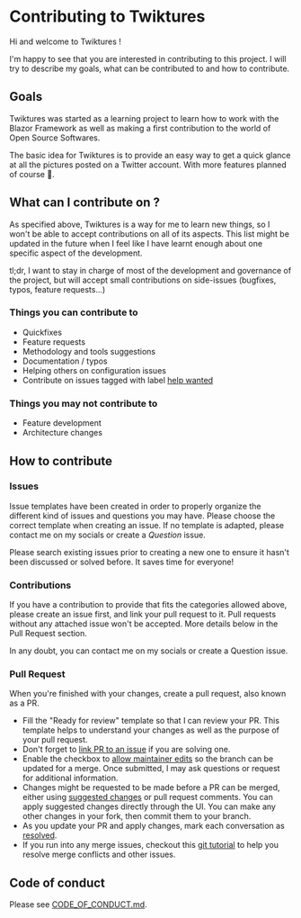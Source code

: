 # Contributing to Twiktures 

Hi and welcome to Twiktures ! 

I'm happy to see that you are interested in contributing to this project. I will try to describe my goals, what can be contributed to and how to contribute.

## Goals
Twiktures was started as a learning project to learn how to work with the Blazor Framework as well as making a first contribution to the world of Open Source Softwares. 

The basic idea for Twiktures is to provide an easy way to get a quick glance at all the pictures posted on a Twitter account. With more features planned of course 🙂.

## What can I contribute on ?
As specified above, Twiktures is a way for me to learn new things, so I won't be able to accept contributions on all of its aspects. This list might be updated in the future when I feel like I have learnt enough about one specific aspect of the development.

tl;dr, I want to stay in charge of most of the development and governance of the project, but will accept small contributions on side-issues (bugfixes, typos, feature requests...)

### Things you **can** contribute to
* Quickfixes
* Feature requests
* Methodology and tools suggestions
* Documentation / typos
* Helping others on configuration issues
* Contribute on issues tagged with label [help wanted](https://github.com/Metal-Mighty/Twiktures/issues?q=is%3Aopen+is%3Aissue+label%3A%22help+wanted%22)

### Things you **may not** contribute to
* Feature development
* Architecture changes


## How to contribute
### Issues
Issue templates have been created in order to properly organize the different kind of issues and questions you may have. Please choose the correct template when creating an issue. If no template is adapted, please contact me on my socials or create a *Question* issue.

Please search existing issues prior to creating a new one to ensure it hasn't been discussed or solved before. It saves time for everyone!

### Contributions
If you have a contribution to provide that fits the categories allowed above, please create an issue first, and link your pull request to it. Pull requests without any attached issue won't be accepted. 
More details below in the Pull Request section.

In any doubt, you can contact me on my socials or create a Question issue.

### Pull Request

When you're finished with your changes, create a pull request, also known as a PR.

* Fill the "Ready for review" template so that I can review your PR. This template helps to understand your changes as well as the purpose of your pull request.
* Don't forget to [link PR to an issue](https://docs.github.com/en/issues/tracking-your-work-with-issues/linking-a-pull-request-to-an-issue) if you are solving one.
* Enable the checkbox to [allow maintainer edits](https://docs.github.com/en/github/collaborating-with-issues-and-pull-requests/allowing-changes-to-a-pull-request-branch-created-from-a-fork) so the branch can be updated for a merge. Once submitted, I may ask questions or request for additional information.
* Changes might be requested to be made before a PR can be merged, either using [suggested changes](https://docs.github.com/en/github/collaborating-with-issues-and-pull-requests/incorporating-feedback-in-your-pull-request) or pull request comments. You can apply suggested changes directly through the UI. You can make any other changes in your fork, then commit them to your branch.
* As you update your PR and apply changes, mark each conversation as [resolved](https://docs.github.com/en/github/collaborating-with-issues-and-pull-requests/commenting-on-a-pull-request#resolving-conversations).
* If you run into any merge issues, checkout this [git tutorial](https://lab.github.com/githubtraining/managing-merge-conflicts) to help you resolve merge conflicts and other issues.

## Code of conduct
Please see [CODE_OF_CONDUCT.md](CODE_OF_CONDUCT.md).